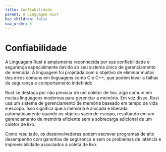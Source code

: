 ```yaml
---
title: Confiabilidade
parent: A Linguagem Rust
has_children: false
nav_order: 5
---
```


# Confiabilidade

A Linguagem Rust é amplamente reconhecida por sua confiabilidade e segurança especialmente devido ao seu sistema único de gerenciamento de memória. A linguagem foi projetada com o objetivo de eliminar muitos dos erros comuns em linguagens como C e C++, que podem levar a falhas de segurança e comportamento indefinido.

Rust se destaca por não precisar de um coletor de lixo, algo comum em muitas linguagens modernas para gerenciar a memória. Em vez disso, Rust usa um sistema de gerenciamento de memória baseado em tempo de vida e escopo. Isso significa que a memória é alocada e liberada automaticamente quando os objetos saem de escopo, resultando em um gerenciamento de memória eficiente sem a sobrecarga adicional de um coletor de lixo.

Como resultado, os desenvolvedores podem escrever programas de alto desempenho com garantias de segurança e sem os problemas de latência e imprevisibilidade associados à coleta de lixo.